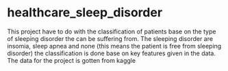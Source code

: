 # healthcare_sleep_disorder
This project have to do with the classification of patients base on the type of sleeping disorder the can be suffering from. The sleeping disorder are insomia, sleep apnea and none (this means the patient is free from sleeping disorder)
the classification is done base on key features given in the data. 
The data for the project is gotten from kaggle

